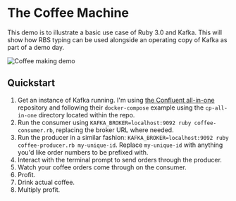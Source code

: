# The Coffee Machine

This demo is to illustrate a basic use case of Ruby 3.0 and Kafka. This will
show how RBS typing can be used alongside an operating copy of Kafka as part of
a demo day.

![Coffee making
demo](https://github.com/dylanboydgc/kafka-demo/raw/main/demo.gif)

## Quickstart

1. Get an instance of Kafka running. I'm using [the Confluent
   all-in-one](https://github.com/confluentinc/cp-all-in-one) repository and
   following their `docker-compose` example using the `cp-all-in-one` directory
   located within the repo.
2. Run the consumer using `KAFKA_BROKER=localhost:9092 ruby
   coffee-consumer.rb`, replacing the broker URL where needed.
3. Run the producer in a similar fashion:
   `KAFKA_BROKER=localhost:9092 ruby coffee-producer.rb my-unique-id`. Replace
   `my-unique-id` with anything you'd like order numbers to be prefixed with.
4. Interact with the terminal prompt to send orders through the producer.
5. Watch your coffee orders come through on the consumer.
6. Profit.
7. Drink actual coffee.
8. Multiply profit.


